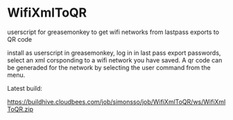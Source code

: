 WifiXmlToQR
===========

userscript for greasemonkey to get wifi networks from lastpass exports to QR code

install as userscript in greasemonkey, log in in last pass export passwords,
select an xml corsponding to a wifi network you have saved. A qr code can be
generaded for the network by selecting the user command from the menu.

Latest build:

https://buildhive.cloudbees.com/job/simonsso/job/WifiXmlToQR/ws/WifiXmlToQR.zip
